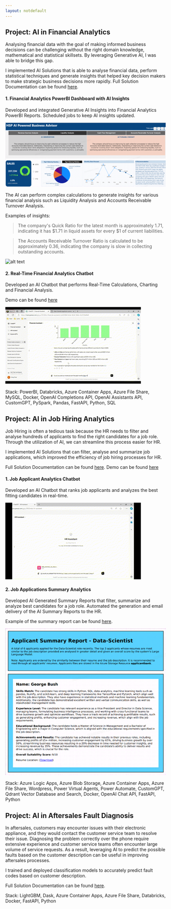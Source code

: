 ```yaml
---
layout: notdefault
---
```


## Project: AI in Financial Analytics 
Analysing financial data with the goal of making informed business decisions can be challenging without the right domain knowledge, mathematical and statistical skillsets. By leveraging Generative AI, I was able to bridge this gap. 

I implemented AI Solutions that is able to analyse financial data, perform statistical techniques and generate insights that helped key decision makers to make strategic business decisions more rapidly. Full Solution Documentation can be found [here](/assets/images/powerbi_dashboard.png).

#### 1. Financial Analytics PowerBI Dashboard with AI Insights
Developed and integrated Generative AI Insights into Financial Analytics PowerBI Reports. Scheduled jobs to keep AI insights updated.

![alt text](/assets/images/powerbi_dashboard.png)

The AI can perform complex calculations to generate insights for various financial analysis such as Liquidity Analysis and Accounts Receivable Turnover Analysis. 

Examples of insights:

> The company's Quick Ratio for the latest month is approximately 1.71, indicating it has $1.71 in liquid assets for every $1 of current liabilities.

> The Accounts Receivable Turnover Ratio is calculated to be approximately 0.36, indicating the company is slow in collecting outstanding accounts.


![alt text](/assets/gifs/powerbi_dashboard.gif)

#### 2. Real-Time Financial Analytics Chatbot
Developed an AI Chatbot that performs Real-Time Calculations, Charting and Financial Analysis. 

Demo can be found [here](https://drive.google.com/file/d/1GR2Zc3fGGLxfUhg9OH05LlVe1y6GP1Ys/view?usp=sharing)

![alt text](/assets/gifs/financial_chatbot.gif)

Stack: PowerBI, Databricks, Azure Container Apps, Azure File Share, MySQL, Docker, OpenAI Completions API, OpenAI Assistants API, CustomGPT, PySpark, Pandas, FastAPI, Python, SQL


## Project: AI in Job Hiring Analytics
Job Hiring is often a tedious task because the HR needs to filter and analyse hundreds of applicants to find the right candidates for a job role. Through the utilization of AI, we can streamline this process easier for HR. 

I implemented AI Solutions that can filter, analyse and summarize job applications, which improved the efficiency of job hiring processes for HR. 

Full Solution Documentation can be found [here](/ai_financials.html). Demo can be found [here](https://drive.google.com/file/d/1fpG9mqigcH5hEfttQl2imVACnXsDB6ff/view?usp=sharing)


#### 1. Job Applicant Analytics Chatbot
Developed an AI Chatbot that ranks job applicants and analyzes the best fitting candidates in real-time.

![alt text](/assets/gifs/hiring_chatbot.gif)

#### 2. Job Applications Summary Analytics
Developed AI Generated Summary Reports that filter, summarize and analyze best candidates for a job role. Automated the generation and email delivery of the AI Summary Reports to the HR. 

Example of the summary report can be found [here](/assets/pdfs/Data-Scientist-applicant-summary-report.pdf).

![alt text](/assets/images/summary_report_snippet.png)

Stack: Azure Logic Apps, Azure Blob Storage, Azure Container Apps, Azure File Share, Wordpress, Power Virtual Agents, Power Automate, CustomGPT, Qdrant Vector Database and Search, Docker, OpenAI Chat API, FastAPI, Python

## Project: AI in Aftersales Fault Diagnosis
In aftersales, customers may encounter issues with their electronic appliance, and they would contact the customer service team to resolve their issue. Diagnosing the problem correctly over the phone require extensive experience and customer service teams often encounter large volume of service requests. As a result, leveraging AI to predict the possible faults based on the customer description can be useful in improving aftersales processes. 

I trained and deployed classification models to accurately predict fault codes based on customer description. 

Full Solution Documentation can be found [here](/assets/images/powerbi_dashboard.png).

Stack: LightGBM, Dask, Azure Container Apps, Azure File Share, Databricks, Docker, FastAPI, Python

